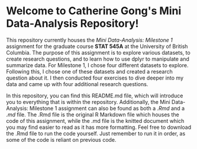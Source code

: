# Welcome to Catherine Gong's Mini Data-Analysis Repository!

This repository currently houses the _Mini Data-Analysis: Milestone 1_ assignment for the graduate course **STAT 545A** at the University of British Columbia. The purpose of this assignment is to explore various datasets, to create research questions, and to learn how to use dplyr to manipulate and summarize data. For Milestone 1,  I chose four different datasets to explore. Following this, I chose one of these datasets and created a research question about it. I then conducted four exercises to dive deeper into my data and came up with four additional research questions.

In this repository, you can find this README.md file, which will introduce you to everything that is within the repository. Additionally, the Mini Data-Analysis: Milestone 1 assignment can also be found as both a _.Rmd_ and a _.md_ file. The .Rmd file is the original R Markdown file which houses the code of this assignment, while the .md file is the knitted document which you may find easier to read as it has more formatting. Feel free to download the .Rmd file to run the code yourself. Just remember to run it in order, as some of the code is reliant on previous code.
